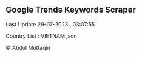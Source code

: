 

## Google Trends Keywords Scraper 
 
Last Update 29-07-2023 , 03:07:55

Country List :
VIETNAM.json



© Abdul Muttaqin 
